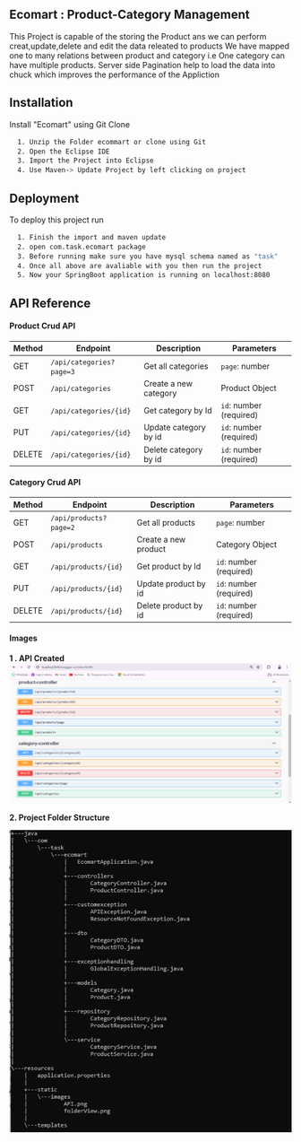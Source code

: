 ## Ecomart : Product-Category Management

This Project is capable of the storing the Product ans we can perform creat,update,delete and edit the data releated to products
We have mapped one to many relations between product and category i.e One category can have multiple products.
Server side Pagination help to load the data into chuck which improves the performance of the Appliction

## Installation

Install "Ecomart" using Git Clone

```bash
  1. Unzip the Folder ecommart or clone using Git
  2. Open the Eclipse IDE
  3. Import the Project into Eclipse
  4. Use Maven-> Update Project by left clicking on project 
```
    
## Deployment

To deploy this project run

```bash
  1. Finish the import and maven update
  2. open com.task.ecomart package
  3. Before running make sure you have mysql schema named as "task"
  4. Once all above are avaliable with you then run the project
  5. Now your SpringBoot application is running on localhost:8080
```
## API Reference

#### Product Crud API

| Method | Endpoint                          | Description                              | Parameters               |
| ------ | --------------------------------- | ---------------------------------------- | ------------------------ |
| GET    | `/api/categories?page=3`          | Get all categories                       | `page`: number           |
| POST   | `/api/categories`                 | Create a new category                    |  Product Object          |                        
| GET    | `/api/categories/{id}`            | Get category by Id                       | `id`: number (required)  |
| PUT    | `/api/categories/{id}`            | Update category by id                    | `id`: number (required)  |
| DELETE | `/api/categories/{id}`            | Delete category by id                    | `id`: number (required)  |

#### Category Crud API

| Method | Endpoint                          | Description                              | Parameters               |
| ------ | --------------------------------- | ---------------------------------------- | ------------------------ |
| GET    | `/api/products?page=2`            | Get all products                         | `page`: number           |
| POST   | `/api/products`                   | Create a new product                     |   Category Object        |
| GET    | `/api/products/{id}`              | Get product by Id                        | `id`: number (required)  |
| PUT    | `/api/products/{id}`              | Update product by id                     | `id`: number (required)  |
| DELETE | `/api/products/{id}`              | Delete product by id                     | `id`: number (required)  |

#### Images
**1 . API Created**
![API Created](/ecomart/src/main/resources/static/images/API.png)

**2. Project Folder Structure**

![Folder Structure](/ecomart/src/main/resources/static/images/folderView.png)

